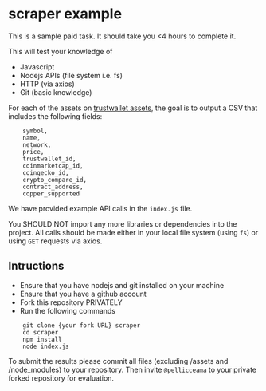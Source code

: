 # scraper example

This is a sample paid task. It should take you <4 hours to complete it.

This will test your knowledge of
- Javascript
- Nodejs APIs (file system i.e. fs)
- HTTP (via axios)
- Git (basic knowledge)

For each of the assets on [trustwallet assets](https://github.com/trustwallet/assets), the goal is to output a CSV that includes the following fields:

```
    symbol, 
    name, 
    network, 
    price, 
    trustwallet_id, 
    coinmarketcap_id, 
    coingecko_id, 
    crypto_compare_id, 
    contract_address, 
    copper_supported
```

We have provided example API calls in the `index.js` file. 

You SHOULD NOT import any more libraries or dependencies into the project. All calls should be made either in your local file system (using `fs`) or using `GET` requests via axios.

## Intructions

- Ensure that you have nodejs and git installed on your machine
- Ensure that you have a github account
- Fork this repository PRIVATELY
- Run the following commands

```
    git clone {your fork URL} scraper
    cd scraper
    npm install 
    node index.js
```


To submit the results please commit all files (excluding /assets and /node_modules) to your repository. Then invite `@pellicceama` to your private forked repository for evaluation.
